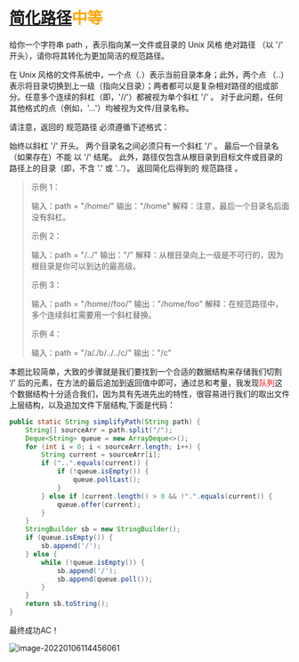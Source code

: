 # [简化路径](https://leetcode-cn.com/problems/simplify-path/)<font color=orange>中等</font>

给你一个字符串 path ，表示指向某一文件或目录的 Unix 风格 绝对路径 （以 '/' 开头），请你将其转化为更加简洁的规范路径。

在 Unix 风格的文件系统中，一个点（.）表示当前目录本身；此外，两个点 （..） 表示将目录切换到上一级（指向父目录）；两者都可以是复杂相对路径的组成部分。任意多个连续的斜杠（即，'//'）都被视为单个斜杠 '/' 。 对于此问题，任何其他格式的点（例如，'...'）均被视为文件/目录名称。

请注意，返回的 规范路径 必须遵循下述格式：

始终以斜杠 '/' 开头。
两个目录名之间必须只有一个斜杠 '/' 。
最后一个目录名（如果存在）不能 以 '/' 结尾。
此外，路径仅包含从根目录到目标文件或目录的路径上的目录（即，不含 '.' 或 '..'）。
返回简化后得到的 规范路径 。

>  示例 1：
>
> 输入：path = "/home/"
> 输出："/home"
> 解释：注意，最后一个目录名后面没有斜杠。 
>
> 示例 2：
>
> 输入：path = "/../"
> 输出："/"
> 解释：从根目录向上一级是不可行的，因为根目录是你可以到达的最高级。
>
> 示例 3：
>
> 输入：path = "/home//foo/"
> 输出："/home/foo"
> 解释：在规范路径中，多个连续斜杠需要用一个斜杠替换。
>
> 示例 4：
>
> 输入：path = "/a/./b/../../c/"
> 输出："/c"

本题比较简单，大致的步骤就是我们要找到一个合适的数据结构来存储我们切割 ‘/’ 后的元素，在方法的最后追加到返回值中即可，通过总和考量，我发现<font color=red>队列</font>这个数据结构十分适合我们，因为具有先进先出的特性，很容易进行我们的取出文件上层结构，以及追加文件下层结构,下面是代码：

```java
public static String simplifyPath(String path) {
    String[] sourceArr = path.split("/");
    Deque<String> queue = new ArrayDeque<>();
    for (int i = 0; i < sourceArr.length; i++) {
        String current = sourceArr[i];
        if ("..".equals(current)) {
            if (!queue.isEmpty()) {
                queue.pollLast();
            }
        } else if (current.length() > 0 && !".".equals(current)) {
            queue.offer(current);
        }
    }
    StringBuilder sb = new StringBuilder();
    if (queue.isEmpty()) {
        sb.append('/');
    } else {
        while (!queue.isEmpty()) {
            sb.append('/');
            sb.append(queue.poll());
        }
    }
    return sb.toString();
}
```

最终成功AC！

![image-20220106114456061](http://rloqc3ngo.hd-bkt.clouddn.com/image-20220106114456061.png)